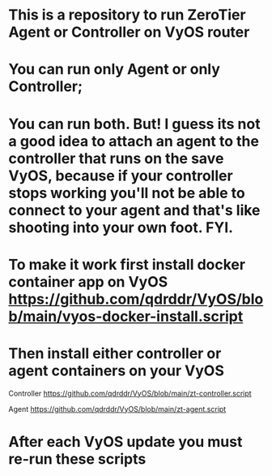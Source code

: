 # This is a repository to run ZeroTier Agent or Controller on VyOS router
# You can run only Agent or only Controller; 
# You can run both. But! I guess its not a good idea to attach an agent to the controller that runs on the save VyOS, because if your controller stops working you'll not be able to connect to your agent and that's like shooting into your own foot. FYI.

# To make it work first install docker container app on VyOS https://github.com/qdrddr/VyOS/blob/main/vyos-docker-install.script
# Then install either controller or agent containers on your VyOS

Controller
https://github.com/qdrddr/VyOS/blob/main/zt-controller.script

Agent
https://github.com/qdrddr/VyOS/blob/main/zt-agent.script

# After each VyOS update you must re-run these scripts
